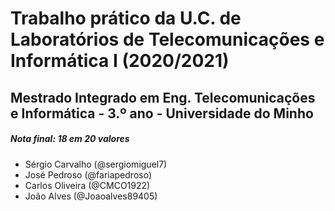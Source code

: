 # Trabalho prático da U.C. de Laboratórios de Telecomunicações e Informática I (2020/2021)

## Mestrado Integrado em Eng. Telecomunicações e Informática - 3.º ano - Universidade do Minho

##### Nota final: 18 em 20 valores

- Sérgio Carvalho (@sergiomiguel7)
- José Pedroso (@fariapedroso)
- Carlos Oliveira (@CMCO1922)
- João Alves (@Joaoalves89405)
